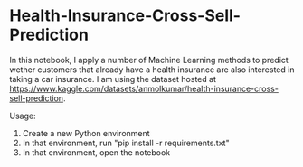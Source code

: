# Health-Insurance-Cross-Sell-Prediction

In this notebook, I apply a number of Machine Learning methods to predict wether customers that already have a health insurance are also interested in taking a car insurance. I am using the dataset hosted at https://www.kaggle.com/datasets/anmolkumar/health-insurance-cross-sell-prediction. 


Usage:

1. Create a new Python environment
2. In that environment, run "pip install -r requirements.txt"
3. In that environment, open the notebook
